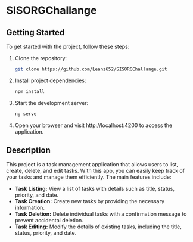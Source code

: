 # SISORGChallange

## Getting Started

To get started with the project, follow these steps:

1. Clone the repository:

   ```bash
   git clone https://github.com/Leanz652/SISORGChallange.git
   ```
2. Install project dependencies:
   ```bash
   npm install
   ```
3. Start the development server:
   ```bash
   ng serve
   ```
4. Open your browser and visit http://localhost:4200 to access the application.


## Description

This project is a task management application that allows users to list, create, delete, and edit tasks. With this app, you can easily keep track of your tasks and manage them efficiently. The main features include:

- **Task Listing:** View a list of tasks with details such as title, status, priority, and date.
- **Task Creation:** Create new tasks by providing the necessary information.
- **Task Deletion:** Delete individual tasks with a confirmation message to prevent accidental deletion.
- **Task Editing:** Modify the details of existing tasks, including the title, status, priority, and date.

